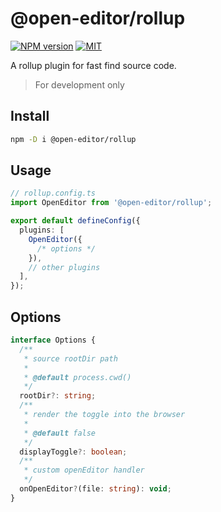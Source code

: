 # @open-editor/rollup

[![NPM version](https://img.shields.io/npm/v/@open-editor/rollup?color=)](https://www.npmjs.com/package/@open-editor/rollup)
[![MIT](https://img.shields.io/github/license/zjxxxxxxxxx/open-editor)](https://opensource.org/licenses/MIT)

A rollup plugin for fast find source code.

> For development only

## Install

```bash
npm -D i @open-editor/rollup
```

## Usage

```ts
// rollup.config.ts
import OpenEditor from '@open-editor/rollup';

export default defineConfig({
  plugins: [
    OpenEditor({
      /* options */
    }),
    // other plugins
  ],
});
```

## Options

```ts
interface Options {
  /**
   * source rootDir path
   *
   * @default process.cwd()
   */
  rootDir?: string;
  /**
   * render the toggle into the browser
   *
   * @default false
   */
  displayToggle?: boolean;
  /**
   * custom openEditor handler
   */
  onOpenEditor?(file: string): void;
}
```
